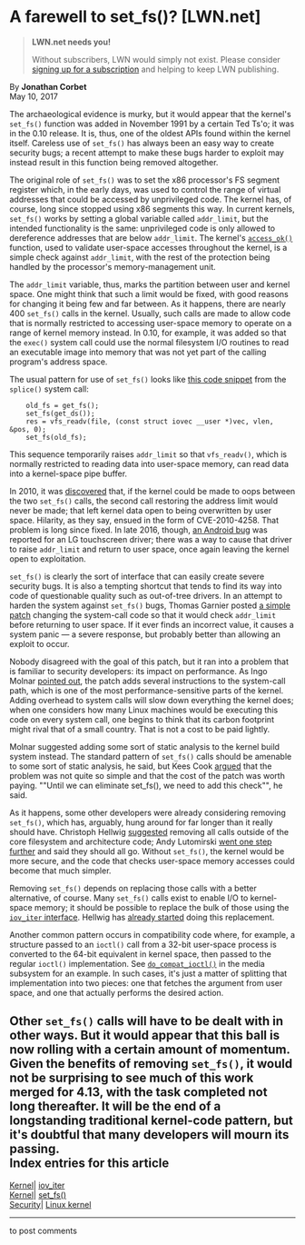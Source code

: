 # A farewell to set_fs()? [LWN.net]

> **LWN.net needs you!**
> 
> Without subscribers, LWN would simply not exist. Please consider [signing up for a subscription](/Promo/nst-nag2/subscribe) and helping to keep LWN publishing. 

By **Jonathan Corbet**  
May 10, 2017 

The archaeological evidence is murky, but it would appear that the kernel's `set_fs()` function was added in November 1991 by a certain Ted Ts'o; it was in the 0.10 release. It is, thus, one of the oldest APIs found within the kernel itself. Careless use of `set_fs()` has always been an easy way to create security bugs; a recent attempt to make these bugs harder to exploit may instead result in this function being removed altogether. 

The original role of `set_fs()` was to set the x86 processor's FS segment register which, in the early days, was used to control the range of virtual addresses that could be accessed by unprivileged code. The kernel has, of course, long since stopped using x86 segments this way. In current kernels, `set_fs()` works by setting a global variable called `addr_limit`, but the intended functionality is the same: unprivileged code is only allowed to dereference addresses that are below `addr_limit`. The kernel's [`access_ok()`](http://elixir.free-electrons.com/linux/latest/source/arch/x86/include/asm/uaccess.h#L77) function, used to validate user-space accesses throughout the kernel, is a simple check against `addr_limit`, with the rest of the protection being handled by the processor's memory-management unit. 

The `addr_limit` variable, thus, marks the partition between user and kernel space. One might think that such a limit would be fixed, with good reasons for changing it being few and far between. As it happens, there are nearly 400 `set_fs()` calls in the kernel. Usually, such calls are made to allow code that is normally restricted to accessing user-space memory to operate on a range of kernel memory instead. In 0.10, for example, it was added so that the `exec()` system call could use the normal filesystem I/O routines to read an executable image into memory that was not yet part of the calling program's address space. 

The usual pattern for use of `set_fs()` looks like [this code snippet](http://elixir.free-electrons.com/linux/latest/source/fs/splice.c#L356) from the `splice()` system call: 
    
    
        old_fs = get_fs();
        set_fs(get_ds());
        res = vfs_readv(file, (const struct iovec __user *)vec, vlen, &pos, 0);
        set_fs(old_fs);
    

This sequence temporarily raises `addr_limit` so that `vfs_readv()`, which is normally restricted to reading data into user-space memory, can read data into a kernel-space pipe buffer. 

In 2010, it was [discovered](/Articles/419141/) that, if the kernel could be made to oops between the two `set_fs()` calls, the second call restoring the address limit would never be made; that left kernel data open to being overwritten by user space. Hilarity, as they say, ensued in the form of CVE-2010-4258. That problem is long since fixed. In late 2016, though, [an Android bug](https://bugs.chromium.org/p/project-zero/issues/detail?id=990) was reported for an LG touchscreen driver; there was a way to cause that driver to raise `addr_limit` and return to user space, once again leaving the kernel open to exploitation. 

`set_fs()` is clearly the sort of interface that can easily create severe security bugs. It is also a tempting shortcut that tends to find its way into code of questionable quality such as out-of-tree drivers. In an attempt to harden the system against `set_fs()` bugs, Thomas Garnier posted [a simple patch](/Articles/721305/) changing the system-call code so that it would check `addr_limit` before returning to user space. If it ever finds an incorrect value, it causes a system panic — a severe response, but probably better than allowing an exploit to occur. 

Nobody disagreed with the goal of this patch, but it ran into a problem that is familiar to security developers: its impact on performance. As Ingo Molnar [pointed out](/Articles/722268/), the patch adds several instructions to the system-call path, which is one of the most performance-sensitive parts of the kernel. Adding overhead to system calls will slow down everything the kernel does; when one considers how many Linux machines would be executing this code on every system call, one begins to think that its carbon footprint might rival that of a small country. That is not a cost to be paid lightly. 

Molnar suggested adding some sort of static analysis to the kernel build system instead. The standard pattern of `set_fs()` calls should be amenable to some sort of static analysis, he said, but Kees Cook [argued](/Articles/722269/) that the problem was not quite so simple and that the cost of the patch was worth paying. ""Until we can eliminate set_fs(), we need to add this check"", he said. 

As it happens, some other developers were already considering removing `set_fs()`, which has, arguably, hung around for far longer than it really should have. Christoph Hellwig [suggested](/Articles/722270/) removing all calls outside of the core filesystem and architecture code; Andy Lutomirski [went one step further](/Articles/722271/) and said they should all go. Without `set_fs()`, the kernel would be more secure, and the code that checks user-space memory accesses could become that much simpler. 

Removing `set_fs()` depends on replacing those calls with a better alternative, of course. Many `set_fs()` calls exist to enable I/O to kernel-space memory; it should be possible to replace the bulk of those using the [`iov_iter` interface](/Articles/625077/). Hellwig has [already started](/Articles/722272/) doing this replacement. 

Another common pattern occurs in compatibility code where, for example, a structure passed to an `ioctl()` call from a 32-bit user-space process is converted to the 64-bit equivalent in kernel space, then passed to the regular `ioctl()` implementation. See [`do_compat_ioctl()`](http://elixir.free-electrons.com/linux/latest/source/drivers/media/v4l2-core/v4l2-compat-ioctl32.c#L966) in the media subsystem for an example. In such cases, it's just a matter of splitting that implementation into two pieces: one that fetches the argument from user space, and one that actually performs the desired action. 

Other `set_fs()` calls will have to be dealt with in other ways. But it would appear that this ball is now rolling with a certain amount of momentum. Given the benefits of removing `set_fs()`, it would not be surprising to see much of this work merged for 4.13, with the task completed not long thereafter. It will be the end of a longstanding traditional kernel-code pattern, but it's doubtful that many developers will mourn its passing.  
Index entries for this article  
---  
[Kernel](/Kernel/Index)| [iov_iter](/Kernel/Index#iov_iter)  
[Kernel](/Kernel/Index)| [set_fs()](/Kernel/Index#set_fs)  
[Security](/Security/Index/)| [Linux kernel](/Security/Index/#Linux_kernel)  
  


* * *

to post comments 
